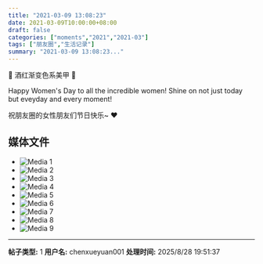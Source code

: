 ```yaml
---
title: "2021-03-09 13:08:23"
date: 2021-03-09T10:00:00+08:00
draft: false
categories: ["moments","2021","2021-03"]
tags: ["朋友圈","生活记录"]
summary: "2021-03-09 13:08:23..."
---
```


🌷 酒红渐变色系美甲 🌷

Happy Women's Day to all the incredible women! Shine on not just today but eveyday and every moment!

祝朋友圈的女性朋友们节日快乐~ ❤️

## 媒体文件

- ![Media 1](/Moments/photos/2021-03-09/202103091308230.jpg)
- ![Media 2](/Moments/photos/2021-03-09/202103091308231.jpg)
- ![Media 3](/Moments/photos/2021-03-09/202103091308232.jpg)
- ![Media 4](/Moments/photos/2021-03-09/202103091308233.jpg)
- ![Media 5](/Moments/photos/2021-03-09/202103091308234.jpg)
- ![Media 6](/Moments/photos/2021-03-09/202103091308235.jpg)
- ![Media 7](/Moments/photos/2021-03-09/202103091308236.jpg)
- ![Media 8](/Moments/photos/2021-03-09/202103091308237.jpg)
- ![Media 9](/Moments/photos/2021-03-09/202103091308238.jpg)

---

**帖子类型:** 1
**用户名:** chenxueyuan001
**处理时间:** 2025/8/28 19:51:37
